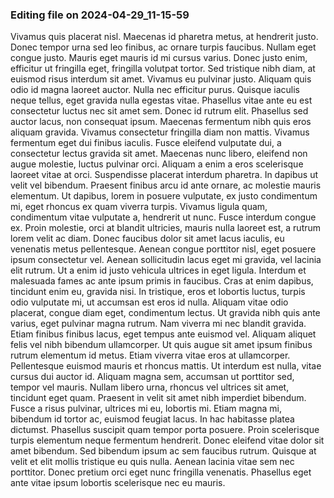 

### Editing file on 2024-04-29_11-15-59

Vivamus quis placerat nisl. Maecenas id pharetra metus, at hendrerit justo. Donec tempor urna sed leo finibus, ac ornare turpis faucibus. Nullam eget congue justo. Mauris eget mauris id mi cursus varius. Donec justo enim, efficitur ut fringilla eget, fringilla volutpat tortor. Sed tristique nibh diam, at euismod risus interdum sit amet. Vivamus eu pulvinar justo. Aliquam quis odio id magna laoreet auctor. Nulla nec efficitur purus. Quisque iaculis neque tellus, eget gravida nulla egestas vitae. Phasellus vitae ante eu est consectetur luctus nec sit amet sem. Donec id rutrum elit. Phasellus sed auctor lacus, non consequat ipsum.
Maecenas fermentum nibh quis eros aliquam gravida. Vivamus consectetur fringilla diam non mattis. Vivamus fermentum eget dui finibus iaculis. Fusce eleifend vulputate dui, a consectetur lectus gravida sit amet. Maecenas nunc libero, eleifend non augue molestie, luctus pulvinar orci. Aliquam a enim a eros scelerisque laoreet vitae at orci. Suspendisse placerat interdum pharetra. In dapibus ut velit vel bibendum. Praesent finibus arcu id ante ornare, ac molestie mauris elementum. Ut dapibus, lorem in posuere vulputate, ex justo condimentum mi, eget rhoncus ex quam viverra turpis.
Vivamus ligula quam, condimentum vitae vulputate a, hendrerit ut nunc. Fusce interdum congue ex. Proin molestie, orci at blandit ultricies, mauris nulla laoreet est, a rutrum lorem velit ac diam. Donec faucibus dolor sit amet lacus iaculis, eu venenatis metus pellentesque. Aenean congue porttitor nisl, eget posuere ipsum consectetur vel. Aenean sollicitudin lacus eget mi gravida, vel lacinia elit rutrum. Ut a enim id justo vehicula ultrices in eget ligula. Interdum et malesuada fames ac ante ipsum primis in faucibus. Cras at enim dapibus, tincidunt enim eu, gravida nisi. In tristique, eros et lobortis luctus, turpis odio vulputate mi, ut accumsan est eros id nulla. Aliquam vitae odio placerat, congue diam eget, condimentum lectus. Ut gravida nibh quis ante varius, eget pulvinar magna rutrum. Nam viverra mi nec blandit gravida.
Etiam finibus finibus lacus, eget tempus ante euismod vel. Aliquam aliquet felis vel nibh bibendum ullamcorper. Ut quis augue sit amet ipsum finibus rutrum elementum id metus. Etiam viverra vitae eros at ullamcorper. Pellentesque euismod mauris et rhoncus mattis. Ut interdum est nulla, vitae cursus dui auctor id. Aliquam magna sem, accumsan ut porttitor sed, tempor vel mauris. Nullam libero urna, rhoncus vel ultrices sit amet, tincidunt eget quam. Praesent in velit sit amet nibh imperdiet bibendum.
Fusce a risus pulvinar, ultrices mi eu, lobortis mi. Etiam magna mi, bibendum id tortor ac, euismod feugiat lacus. In hac habitasse platea dictumst. Phasellus suscipit quam tempor porta posuere. Proin scelerisque turpis elementum neque fermentum hendrerit. Donec eleifend vitae dolor sit amet bibendum. Sed bibendum ipsum ac sem faucibus rutrum. Quisque at velit et elit mollis tristique eu quis nulla. Aenean lacinia vitae sem nec porttitor. Donec pretium orci eget nunc fringilla venenatis. Phasellus eget ante vitae ipsum lobortis scelerisque nec eu mauris.



